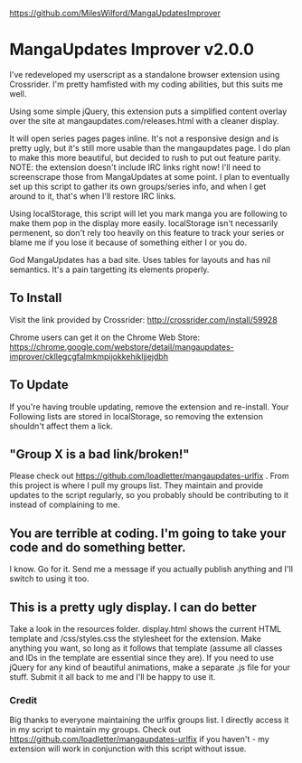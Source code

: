 https://github.com/MilesWilford/MangaUpdatesImprover

# MangaUpdates Improver v2.0.0

I've redeveloped my userscript as a standalone browser extension using Crossrider.  I'm pretty hamfisted with my coding abilities, but this suits me well.

Using some simple jQuery, this extension puts a simplified content overlay over the site at mangaupdates.com/releases.html with a cleaner display.

It will open series pages pages inline. It's not a responsive design and is pretty ugly, but it's still more usable than the mangaupdates page.  I do plan to make this more beautiful, but decided to rush to put out feature parity.  NOTE: the extension doesn't include IRC links right now!  I'll need to screenscrape those from MangaUpdates at some point.  I plan to eventually set up this script to gather its own groups/series info, and when I get around to it, that's when I'll restore IRC links.

Using localStorage, this script will let you mark manga you are following to make them pop in the display more easily. localStorage isn't necessarily permenent, so don't rely too heavily on this feature to track your series or blame me if you lose it because of something either I or you do.

God MangaUpdates has a bad site. Uses tables for layouts and has nil semantics. It's a pain targetting its elements properly.

## To Install

Visit the link provided by Crossrider: http://crossrider.com/install/59928

Chrome users can get it on the Chrome Web Store: https://chrome.google.com/webstore/detail/mangaupdates-improver/ckllegcgfalmkmpijokkehikljjejdbh

## To Update

If you're having trouble updating, remove the extension and re-install.  Your Following lists are stored in localStorage, so removing the extension shouldn't affect them  a lick.

## "Group X is a bad link/broken!"

Please check out https://github.com/loadletter/mangaupdates-urlfix . From this project is where I pull my groups list.  They maintain and provide updates to the script regularly, so you probably should be contributing to it instead of complaining to me.

## You are terrible at coding.  I'm going to take your code and do something better.

I know.  Go for it.  Send me a message if you actually publish anything and I'll switch to using it too.

## This is a pretty ugly display.  I can do better

Take a look in the resources folder.  display.html shows the current HTML template and /css/styles.css the stylesheet for the extension.  Make anything you want, so long as it follows that template (assume all classes and IDs in the template are essential since they are).  If you need to use jQuery for any kind of beautiful animations, make a separate .js file for your stuff.  Submit it all back to me and I'll be happy to use it.

### Credit

Big thanks to everyone maintaining the urlfix groups list.  I directly access it in my script to maintain my groups.  Check out https://github.com/loadletter/mangaupdates-urlfix if you haven't - my extension will work in conjunction with this script without issue.